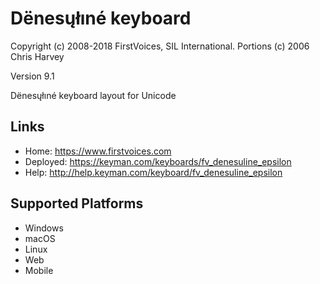 Dënesųłıné keyboard
======================

Copyright (c) 2008-2018 FirstVoices, SIL International. Portions (c) 2006 Chris Harvey

Version 9.1

Dënesųłıné keyboard layout for Unicode

Links
-----

 * Home:     <https://www.firstvoices.com>
 * Deployed: <https://keyman.com/keyboards/fv_denesuline_epsilon>
 * Help:     <http://help.keyman.com/keyboard/fv_denesuline_epsilon>
 
Supported Platforms
-------------------

 * Windows
 * macOS
 * Linux
 * Web
 * Mobile
